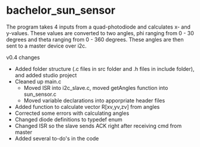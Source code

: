 # bachelor_sun_sensor

The program takes 4 inputs from a quad-photodiode and calculates x- and y-values. These values are converted to two angles, phi ranging from 0 - 30 degrees and theta ranging from 0 - 360 degrees. These angles are then sent to a master device over i2c.

v0.4 changes
  - Added folder structure (.c files in src folder and .h files in include folder), and added studio project
  - Cleaned up main.c
    - Moved ISR into i2c_slave.c, moved getAngles function into sun_sensor.c
    - Moved variable declarations into apporpriate header files
  -  Added function to calculate vector R[xv,yv,zv] from angles 
  -  Corrected some errors with calculating angles
  -  Changed diode definitions to typedef enum
  -  Changed ISR so the slave sends ACK right after receiving cmd from master
  -  Added several to-do's in the code
